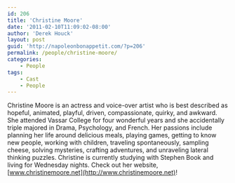```yaml
---
id: 206
title: 'Christine Moore'
date: '2011-02-10T11:09:02-08:00'
author: 'Derek Houck'
layout: post
guid: 'http://napoleonbonappetit.com/?p=206'
permalink: /people/christine-moore/
categories:
    - People
tags:
    - Cast
    - People
---
```


Christine Moore is an actress and voice-over artist who is best described as hopeful, animated, playful, driven, compassionate, quirky, and awkward. She attended Vassar College for four wonderful years and she accidentally triple majored in Drama, Psychology, and French. Her passions include planning her life around delicious meals, playing games, getting to know new people, working with children, traveling spontaneously, sampling cheese, solving mysteries, crafting adventures, and unraveling lateral thinking puzzles. Christine is currently studying with Stephen Book and living for Wednesday nights. Check out her website, [www.christinemoore.net](http://www.christinemoore.net)!